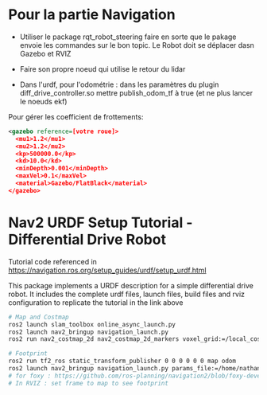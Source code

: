 # Pour la partie Navigation
- Utiliser le package rqt_robot_steering faire en sorte que le pakage envoie les commandes sur le bon topic. Le Robot doit se déplacer dasn Gazebo et RVIZ
- Faire son propre noeud qui utilise le retour du lidar

- Dans l'urdf, pour l'odométrie : dans les paramètres du plugin diff_drive_controller.so mettre publish_odom_tf à true
(et ne plus lancer le noeuds ekf)

Pour gérer les coefficient de frottements:
```xml
<gazebo reference=[votre roue]>
  <mu1>1.2</mu1>
  <mu2>1.2</mu2>
  <kp>500000.0</kp>
  <kd>10.0</kd>
  <minDepth>0.001</minDepth>
  <maxVel>0.1</maxVel>
  <material>Gazebo/FlatBlack</material>
</gazebo>
```
# Nav2 URDF Setup Tutorial - Differential Drive Robot

Tutorial code referenced in https://navigation.ros.org/setup_guides/urdf/setup_urdf.html

This package implements a URDF description for a simple differential drive robot. It includes the complete urdf files, launch files, build files and rviz configuration to replicate the tutorial in the link above

```bash
# Map and Costmap
ros2 launch slam_toolbox online_async_launch.py
ros2 launch nav2_bringup navigation_launch.py
ros2 run nav2_costmap_2d nav2_costmap_2d_markers voxel_grid:=/local_costmap/voxel_grid visualization_marker:=/my_marker

```

```bash
# Footprint
ros2 run tf2_ros static_transform_publisher 0 0 0 0 0 0 map odom
ros2 launch nav2_bringup navigation_launch.py params_file:=/home/nathan/ros2_ws/src/navigation2_tutorials/sam_bot_description/config/nav2_params.yaml
# for foxy : https://github.com/ros-planning/navigation2/blob/foxy-devel/nav2_bringup/bringup/params/nav2_params.yaml#L61-L82
# In RVIZ : set frame to map to see footprint
```
